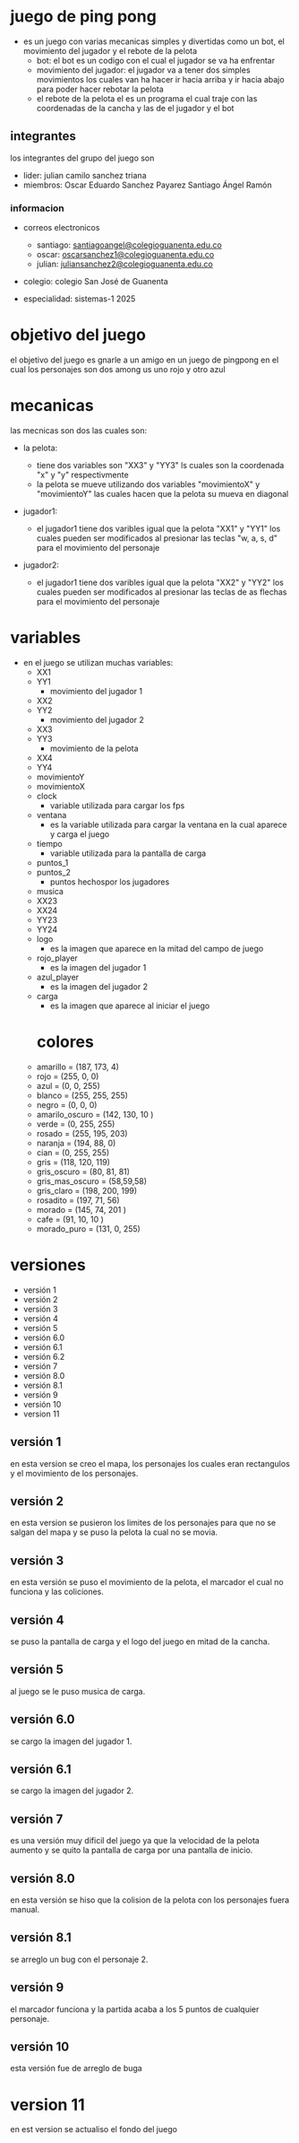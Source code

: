 # juego de ping pong
- es un juego con varias mecanicas simples y divertidas como un bot, el movimiento del jugador y el rebote de la pelota
    - bot: el bot es un codigo con el cual el jugador se va ha enfrentar 
    - movimiento del jugador: el jugador va a tener dos simples movimientos los cuales van ha hacer ir hacia arriba y ir hacia abajo para poder hacer rebotar la pelota
    - el rebote de la pelota el es un programa el cual traje con las coordenadas de la cancha y las de el jugador y el bot 
## integrantes 
los integrantes del grupo del juego son 
- lider:
    julian camilo sanchez triana
- miembros:
    Oscar Eduardo Sanchez Payarez
    Santiago Ángel Ramón

### informacion
- correos electronicos
    - santiago: santiagoangel@colegioguanenta.edu.co
    - oscar: oscarsanchez1@colegioguanenta.edu.co
    - julian: juliansanchez2@colegioguanenta.edu.co

- colegio: colegio San José de Guanenta
- especialidad: sistemas-1 2025

# objetivo del juego

el objetivo del juego es gnarle a un amigo en un juego de pingpong en el cual los personajes son dos among us uno rojo y otro azul

# mecanicas

las mecnicas son dos las cuales son: 
- la pelota:
    - tiene dos variables son "XX3" y "YY3" ls cuales son la coordenada "x" y "y" respectivmente
    - la pelota se mueve utilizando dos variables "movimientoX" y "movimientoY" las cuales hacen que la pelota su mueva en diagonal

- jugador1:
    - el jugador1 tiene dos varibles igual que la pelota "XX1" y  "YY1" los cuales pueden ser modificados al presionar las teclas "w, a, s, d" para el movimiento del personaje

- jugador2:
    - el jugador1 tiene dos varibles igual que la pelota "XX2" y  "YY2" los cuales pueden ser modificados al presionar las teclas de as flechas para el movimiento del personaje

# variables
- en el juego se utilizan muchas variables:
    - XX1
    - YY1
        - movimiento del jugador 1
    - XX2
    - YY2
        - movimiento del jugador 2
    - XX3
    - YY3
        - movimiento de la pelota
    - XX4
    - YY4
    - movimientoY
    - movimientoX
    - clock
        - variable utilizada para cargar los fps
    - ventana
        - es la variable utilizada para cargar la ventana en la cual aparece y carga el juego
    - tiempo
        - variable utilizada para la pantalla de carga
    - puntos_1
    - puntos_2
        - puntos hechospor los jugadores
    - musica
    - XX23
    - XX24
    - YY23
    - YY24
    - logo
        - es la imagen que aparece en la mitad del campo de juego
    - rojo_player
        - es la imagen del jugador 1
    - azul_player
        - es la imagen del jugador 2
    - carga
        - es la imagen que aparece al iniciar el juego
        # colores
    - amarillo = (187, 173, 4)
    - rojo = (255, 0, 0)
    - azul = (0, 0, 255)
    - blanco = (255, 255, 255)
    - negro = (0, 0, 0)
    - amarilo_oscuro = (142, 130, 10 )
    - verde = (0, 255, 255)
    - rosado = (255, 195, 203)
    - naranja = (194, 88, 0)
    - cian = (0, 255, 255)
    - gris = (118, 120, 119)
    - gris_oscuro = (80, 81, 81)
    - gris_mas_oscuro = (58,59,58)
    - gris_claro = (198, 200, 199)
    - rosadito = (197, 71, 56)
    - morado = (145, 74, 201 )
    - cafe = (91, 10, 10 )
    - morado_puro = (131, 0, 255)

# versiones
- versión 1
- versión 2
- versión 3
- versión 4
- versión 5
- versión 6.0
- versión 6.1
- versión 6.2
- versión 7
- versión 8.0
- versión 8.1
- versión 9
- versión 10
- version 11

## versión 1
en esta version se creo el mapa, los personajes los cuales eran rectangulos y el movimiento de los personajes.

## versión 2
en esta version se pusieron los limites de los personajes para que no se salgan del mapa y se puso la pelota la cual no se movia.

## versión 3
en esta versión se puso el movimiento de la pelota, el marcador el cual no funciona y las coliciones.

## versión 4
se puso la pantalla de carga y el logo del juego en mitad de la cancha.

## versión 5 
al juego se le puso musica de carga.

## versión 6.0
se cargo la imagen del jugador 1.

## versión 6.1
se cargo la imagen del jugador 2.

## versión 7
es una versión muy dificil del juego ya que la velocidad de la pelota aumento y se quito la pantalla de carga por una pantalla de inicio.

## versión 8.0
en esta versión se hiso que la colision de la pelota con los personajes fuera manual.

## versión 8.1
se arreglo un bug con el personaje 2.

## versión 9
el marcador funciona y la partida acaba a los 5 puntos de cualquier personaje.

## versión 10
esta versión fue de arreglo de buga

# version 11
en est version se actualiso el fondo del juego